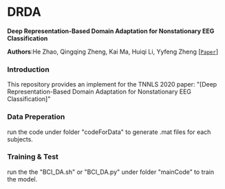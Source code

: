 # DRDA 
**Deep Representation-Based Domain Adaptation for Nonstationary EEG Classification**

**Authors**:He Zhao, Qingqing Zheng, Kai Ma, Huiqi Li, Yyfeng Zheng
[[`Paper`](https://ieeexplore.ieee.org/abstract/document/9154600)]

### Introduction 
This repository provides an implement for the TNNLS 2020 paper: "[Deep Representation-Based Domain Adaptation for Nonstationary EEG 
Classification]"

### Data Preperation
run the code under folder "codeForData" to generate .mat files for each subjects.

### Training & Test
run the the "BCI_DA.sh" or "BCI_DA.py" under folder "mainCode" to train the model.
